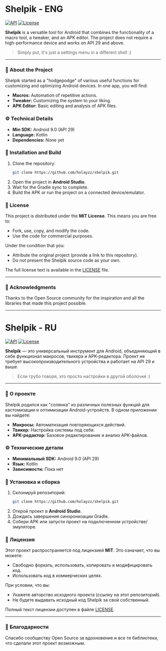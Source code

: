 # Shelpik - ENG

[![API](https://img.shields.io/badge/API-29%2B-brightgreen.svg?style=flat)](https://android-arsenal.com/api?level=29)
[![License](https://img.shields.io/badge/License-MIT-blue.svg)](https://opensource.org/licenses/MIT)

**Shelpik** is a versatile tool for Android that combines the functionality of a macro tool, a tweaker, and an APK editor. The project does not require a high-performance device and works on API 29 and above.

> Simply put, it's just a settings menu in a different shell :)

---

### 📖 About the Project

Shelpik started as a "hodgepodge" of various useful functions for customizing and optimizing Android devices. In one app, you will find:

*   **Macros:** Automation of repetitive actions.
*   **Tweaker:** Customizing the system to your liking.
*   **APK Editor:** Basic editing and analysis of APK files.

### ⚙️ Technical Details

*   **Min SDK:** Android 9.0 (API 29)
*   **Language:** Kotlin
*   **Dependencies:** None yet

### 🚀 Installation and Build

1.  Clone the repository:
    ```bash
    git clone https://github.com/holayzz/shelpik.git
    ```
2.  Open the project in **Android Studio**.
3.  Wait for the Gradle sync to complete.
4.  Build the APK or run the project on a connected device/emulator.

### 📄 License

This project is distributed under the **MIT License**.
This means you are free to:
- Fork, use, copy, and modify the code.
- Use the code for commercial purposes.

Under the condition that you:
- Attribute the original project (provide a link to this repository).
- Do not present the Shelpik source code as your own.

The full license text is available in the [LICENSE](LICENSE) file.

---

### 🤝 Acknowledgments

Thanks to the Open Source community for the inspiration and all the libraries that made this project possible.

---

# Shelpik - RU

[![API](https://img.shields.io/badge/API-29%2B-brightgreen.svg?style=flat)](https://android-arsenal.com/api?level=29)
[![License](https://img.shields.io/badge/License-MIT-blue.svg)](https://opensource.org/licenses/MIT)

**Shelpik** — это универсальный инструмент для Android, объединяющий в себе функционал макросов, твикера и APK-редактора. Проект не требует высокопроизводительного устройства и работает на API 29 и выше.

> Если грубо говоря, это просто настройки в другой оболочке :)

---

### 📖 О проекте

Shelpik родился как "солянка" из различных полезных функций для кастомизации и оптимизации Android-устройств. В одном приложении вы найдете:

*   **Макросы:** Автоматизация повторяющихся действий.
*   **Твикер:** Настройка системы под себя.
*   **APK-редактор:** Базовое редактирование и анализ APK-файлов.

### ⚙️ Технические детали

*   **Минимальный SDK:** Android 9.0 (API 29)
*   **Язык:** Kotlin
*   **Зависимости:** Пока нет

### 🚀 Установка и сборка

1.  Склонируй репозиторий:
    ```bash
    git clone https://github.com/holayzz/shelpik.git
    ```
2.  Открой проект в **Android Studio**.
3.  Дождись завершения синхронизации Gradle.
4.  Собери APK или запусти проект на подключенном устройстве/эмуляторе.

### 📄 Лицензия

Этот проект распространяется под лицензией **MIT**.
Это означает, что вы можете:
- Свободно форкать, использовать, копировать и модифицировать код.
- Использовать код в коммерческих целях.

При условии, что вы:
- Укажете авторство исходного проекта (ссылку на этот репозиторий).
- Не будете выдавать исходный код Shelpik за свой собственный.

Полный текст лицензии доступен в файле [LICENSE](LICENSE).

---

### 🤝 Благодарности

Спасибо сообществу Open Source за вдохновение и все те библиотеки, что сделали этот проект возможным.